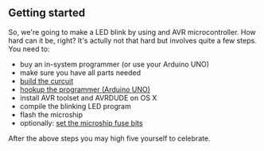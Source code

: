 ## Getting started

So, we're going to make a LED blink by using and AVR microcontroller. How hard can it be, right? It's actully not that hard but involves quite a few steps. You need to:

* buy an in-system programmer (or use your Arduino UNO)
* make sure you have all parts needed
* [build the curcuit](build-circuit.md)
* [hookup the programmer (Arduino UNO)](hookup-programmer.md)
* install AVR toolset and AVRDUDE on OS X
* compile the blinking LED program
* flash the microship
* optionally: [set the microship fuse bits](set-fuses.md)

After the above steps you may high five yourself to celebrate.
